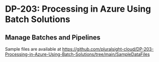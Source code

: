 # DP-203: Processing in Azure Using Batch Solutions

## Manage Batches and Pipelines

Sample files are available at https://github.com/pluralsight-cloud/DP-203-Processing-in-Azure-Using-Batch-Solutions/tree/main/SampleDataFiles